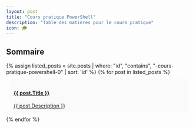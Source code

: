 ```yaml
---
layout: post
title: "Cours pratique PowerShell"
description: "Table des matières pour le cours pratique"
icon: 🎓
---
```


## Sommaire

<div>
    {% assign listed_posts = site.posts | where: "id", "contains", "-cours-pratique-powershell-0" | sort: 'id' %}
    {% for post in listed_posts %}
        <a href="{{ post.id }}" style="display: block; display: block; padding: 10px; margin: 10px; background: #fafafa; border-radius: 5px;">
            <h4>{{ post.Title }}</h4>
            <span>{{ post.Description }}</span>
        </a>
    {% endfor %}
</div>